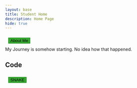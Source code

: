 ```yaml
---
layout: base
title: Student Home 
description: Home Page
hide: true
---
```

<style>

button {
  background-color:#38a832;
  margin:10px;
  border: 1px solid green;
}
</style>


 <a href="aboutme.html"> 
   <button>About Me</button>
 </a>

<br>
My Journey is somehow starting. No idea how that happened.
<br>

## Code

<a href="">
<button> SNAKE</button>
</a>